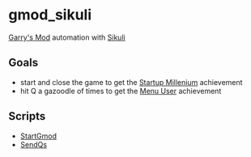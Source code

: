 # gmod_sikuli

[Garry's Mod](http://store.steampowered.com/app/4000/) automation with [Sikuli](http://www.sikuli.org/)

## Goals

* start and close the game to get the [Startup Millenium](http://gmod.wikia.com/wiki/Startup_Millenium) achievement
* hit Q a gazoodle of times to get the [Menu User](http://gmod.wikia.com/wiki/Menu_User) achievement

## Scripts

* [StartGmod](https://rawgit.com/chicks-net/gmod_sikuli/master/StartGmod.sikuli/StartGmod.html)
* [SendQs](https://rawgit.com/chicks-net/gmod_sikuli/master/SendQs.sikuli/SendQs.html)
